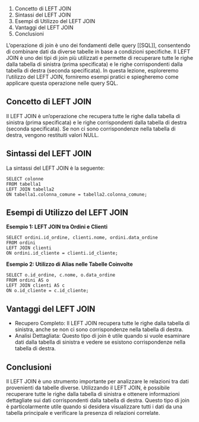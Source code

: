 
1.  Concetto di LEFT JOIN
2.  Sintassi del LEFT JOIN
3.  Esempi di Utilizzo del LEFT JOIN
4.  Vantaggi del LEFT JOIN
5.  Conclusioni

L’operazione di join è uno dei fondamenti delle query [[SQL]], consentendo di combinare dati da diverse tabelle in base a condizioni specifiche. Il LEFT JOIN è uno dei tipi di join più utilizzati e permette di recuperare tutte le righe dalla tabella di sinistra (prima specificata) e le righe corrispondenti dalla tabella di destra (seconda specificata). In questa lezione, esploreremo l’utilizzo del LEFT JOIN, forniremo esempi pratici e spiegheremo come applicare questa operazione nelle query SQL.

Concetto di LEFT JOIN
---------------------

Il LEFT JOIN è un’operazione che recupera tutte le righe dalla tabella di sinistra (prima specificata) e le righe corrispondenti dalla tabella di destra (seconda specificata). Se non ci sono corrispondenze nella tabella di destra, vengono restituiti valori NULL.

Sintassi del LEFT JOIN
----------------------

La sintassi del LEFT JOIN è la seguente:

```
SELECT colonne
FROM tabella1
LEFT JOIN tabella2
ON tabella1.colonna_comune = tabella2.colonna_comune;
```


Esempi di Utilizzo del LEFT JOIN
--------------------------------

**Esempio 1: LEFT JOIN tra Ordini e Clienti**

```
SELECT ordini.id_ordine, clienti.nome, ordini.data_ordine
FROM ordini
LEFT JOIN clienti
ON ordini.id_cliente = clienti.id_cliente;
```


**Esempio 2: Utilizzo di Alias nelle Tabelle Coinvolte**

```
SELECT o.id_ordine, c.nome, o.data_ordine
FROM ordini AS o
LEFT JOIN clienti AS c
ON o.id_cliente = c.id_cliente;
```


Vantaggi del LEFT JOIN
----------------------

*   Recupero Completo: Il LEFT JOIN recupera tutte le righe dalla tabella di sinistra, anche se non ci sono corrispondenze nella tabella di destra.
*   Analisi Dettagliata: Questo tipo di join è utile quando si vuole esaminare dati dalla tabella di sinistra e vedere se esistono corrispondenze nella tabella di destra.

Conclusioni
-----------

Il LEFT JOIN è uno strumento importante per analizzare le relazioni tra dati provenienti da tabelle diverse. Utilizzando il LEFT JOIN, è possibile recuperare tutte le righe dalla tabella di sinistra e ottenere informazioni dettagliate sui dati corrispondenti dalla tabella di destra. Questo tipo di join è particolarmente utile quando si desidera visualizzare tutti i dati da una tabella principale e verificare la presenza di relazioni correlate.